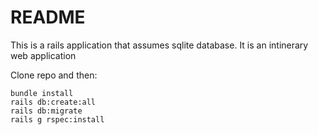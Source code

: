 # README

This is a rails application that assumes sqlite database.
It is an intinerary web application

Clone repo and then:


```
bundle install
rails db:create:all
rails db:migrate
rails g rspec:install
```


